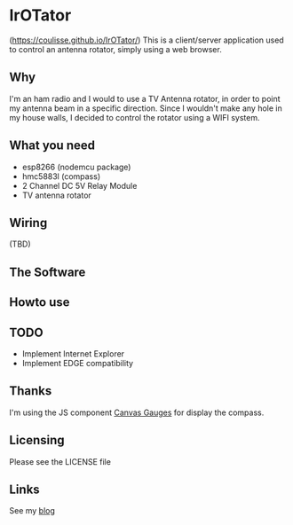 # IrOTator 
(https://coulisse.github.io/IrOTator/)
This is a client/server application used to control an antenna rotator, simply using a web browser.

## Why
I'm an ham radio and I would to use a TV Antenna rotator, in order to point my antenna beam in a specific direction. 
Since I wouldn't make any hole in my house walls, I decided to control the rotator using a WIFI system.

## What you need
- esp8266 (nodemcu package)
- hmc5883l (compass)
- 2 Channel DC 5V Relay Module
- TV antenna rotator

## Wiring 
(TBD)

## The Software


## Howto use

## TODO
- Implement Internet Explorer
- Implement EDGE compatibility

## Thanks
I'm using the JS component [Canvas Gauges](https://canvas-gauges.com/) for display the compass.

## Licensing
Please see the LICENSE file

## Links
See my [blog](http://iu1bow.blogspot.it/)
